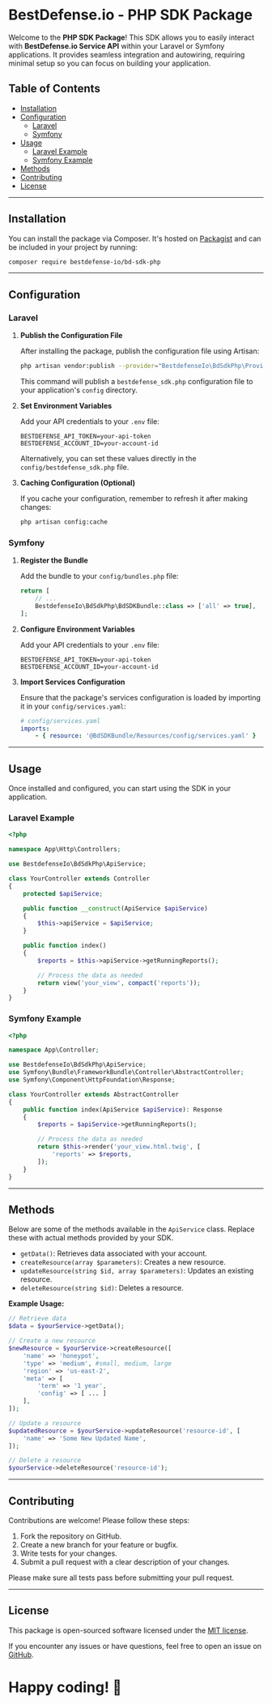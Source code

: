 # BestDefense.io - PHP SDK Package

Welcome to the **PHP SDK Package**! This SDK allows you to easily interact with **BestDefense.io Service API** within your Laravel or Symfony applications. It provides seamless integration and autowiring, requiring minimal setup so you can focus on building your application.

## Table of Contents

- [Installation](#installation)
- [Configuration](#configuration)
    - [Laravel](#laravel)
    - [Symfony](#symfony)
- [Usage](#usage)
    - [Laravel Example](#laravel-example)
    - [Symfony Example](#symfony-example)
- [Methods](#methods)
- [Contributing](#contributing)
- [License](#license)

---

## Installation

You can install the package via Composer. It's hosted on [Packagist](https://packagist.org/packages/bestdefense-io/bd-sdk-php) and can be included in your project by running:

```bash
composer require bestdefense-io/bd-sdk-php
```

---

## Configuration

### Laravel

1. **Publish the Configuration File**

   After installing the package, publish the configuration file using Artisan:

   ```bash
   php artisan vendor:publish --provider="BestdefenseIo\BdSdkPhp\Providers\ApiServiceProvider" --tag="config"
   ```

   This command will publish a `bestdefense_sdk.php` configuration file to your application's `config` directory.

2. **Set Environment Variables**

   Add your API credentials to your `.env` file:

   ```env
   BESTDEFENSE_API_TOKEN=your-api-token
   BESTDEFENSE_ACCOUNT_ID=your-account-id
   ```

   Alternatively, you can set these values directly in the `config/bestdefense_sdk.php` file.

3. **Caching Configuration (Optional)**

   If you cache your configuration, remember to refresh it after making changes:

   ```bash
   php artisan config:cache
   ```

### Symfony

1. **Register the Bundle**

   Add the bundle to your `config/bundles.php` file:

   ```php
   return [
       // ...
       BestdefenseIo\BdSdkPhp\BdSDKBundle::class => ['all' => true],
   ];
   ```

2. **Configure Environment Variables**

   Add your API credentials to your `.env` file:

   ```env
   BESTDEFENSE_API_TOKEN=your-api-token
   BESTDEFENSE_ACCOUNT_ID=your-account-id
   ```

3. **Import Services Configuration**

   Ensure that the package's services configuration is loaded by importing it in your `config/services.yaml`:

   ```yaml
   # config/services.yaml
   imports:
       - { resource: '@BdSDKBundle/Resources/config/services.yaml' }
   ```

---

## Usage

Once installed and configured, you can start using the SDK in your application.

### Laravel Example

```php
<?php

namespace App\Http\Controllers;

use BestdefenseIo\BdSdkPhp\ApiService;

class YourController extends Controller
{
    protected $apiService;

    public function __construct(ApiService $apiService)
    {
        $this->apiService = $apiService;
    }

    public function index()
    {
        $reports = $this->apiService->getRunningReports();

        // Process the data as needed
        return view('your_view', compact('reports'));
    }
}
```

### Symfony Example

```php
<?php

namespace App\Controller;

use BestdefenseIo\BdSdkPhp\ApiService;
use Symfony\Bundle\FrameworkBundle\Controller\AbstractController;
use Symfony\Component\HttpFoundation\Response;

class YourController extends AbstractController
{
    public function index(ApiService $apiService): Response
    {
        $reports = $apiService->getRunningReports();

        // Process the data as needed
        return $this->render('your_view.html.twig', [
            'reports' => $reports,
        ]);
    }
}
```

---

## Methods

Below are some of the methods available in the `ApiService` class. Replace these with actual methods provided by your SDK.

- `getData()`: Retrieves data associated with your account.
- `createResource(array $parameters)`: Creates a new resource.
- `updateResource(string $id, array $parameters)`: Updates an existing resource.
- `deleteResource(string $id)`: Deletes a resource.

**Example Usage:**

```php
// Retrieve data
$data = $yourService->getData();

// Create a new resource
$newResource = $yourService->createResource([
    'name' => 'honeypot',
    'type' => 'medium', #small, medium, large
    'region' => 'us-east-2',
    'meta' => [
        'term' => '1 year',
        'config' => [ ... ]
    ],   
]);

// Update a resource
$updatedResource = $yourService->updateResource('resource-id', [
    'name' => 'Some New Updated Name',
]);

// Delete a resource
$yourService->deleteResource('resource-id');
```

---

## Contributing

Contributions are welcome! Please follow these steps:

1. Fork the repository on GitHub.
2. Create a new branch for your feature or bugfix.
3. Write tests for your changes.
4. Submit a pull request with a clear description of your changes.

Please make sure all tests pass before submitting your pull request.

---

## License

This package is open-sourced software licensed under the [MIT license](LICENSE).

If you encounter any issues or have questions, feel free to open an issue on [GitHub](https://github.com/bestdefense-io/bd-sdk-php/issues).

# Happy coding! 🚀